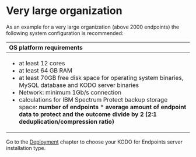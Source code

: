 # Very large organization

As an example for a  very large organization \(above 2000 endpoints\) the following system configuration is recommended:

<table>
  <thead>
    <tr>
      <th style="text-align:left">OS platform requirements</th>
    </tr>
  </thead>
  <tbody>
    <tr>
      <td style="text-align:left">
        <ul>
          <li>at least 12 cores</li>
          <li>at least 64 GB RAM</li>
          <li>at least 70GB free disk space for operating system binaries, MySQL database
            and KODO server binaries</li>
          <li>Network: minimum 1Gb/s connection</li>
          <li>calculations for IBM Spectrum Protect backup storage space: <b>number of endpoints </b>* <b>average amount of endpoint data to protect and the outcome divide by 2 (2:1 deduplication/compression ratio) </b>
          </li>
        </ul>
      </td>
    </tr>
  </tbody>
</table>

Go to the [Deployment](../../deployment/) chapter to choose your KODO for Endpoints server installation type.

